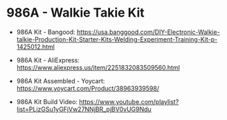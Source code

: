 
986A - Walkie Takie Kit
=======================


* 986A Kit - Bangood: https://usa.banggood.com/DIY-Electronic-Walkie-talkie-Production-Kit-Starter-Kits-Welding-Experiment-Training-Kit-p-1425012.html
* 986A Kit - AliExpress: https://www.aliexpress.us/item/2251832083509560.html
* 986A Kit Assembled - Yoycart: https://www.yoycart.com/Product/38963939598/

* 986A Kit Build Video: https://www.youtube.com/playlist?list=PLjzGSu1yGFjVw27NNjBR_pjBV0vUG9Ndu

